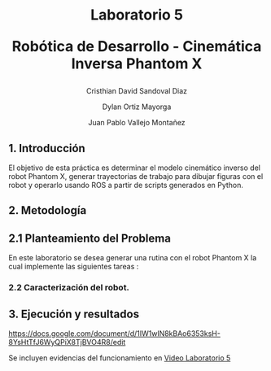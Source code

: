 <div align="center">
<h1> Laboratorio 5 
 
 Robótica de Desarrollo - Cinemática Inversa Phantom X
</div>
<p align="center">
 Cristhian David Sandoval Diaz
</p>
<p align="center">
 Dylan Ortiz Mayorga
</p>
<p align="center">
 Juan Pablo Vallejo Montañez
</p>

## 1. Introducción

El objetivo de esta práctica es determinar el modelo cinemático inverso del robot Phantom X, generar trayectorias de trabajo para dibujar figuras con el robot y operarlo usando ROS a partir de scripts generados en Python.

## 2. Metodología 
 
## 2.1 Planteamiento del Problema
En este laboratorio se desea generar una rutina con el robot Phantom X la cual implemente las siguientes tareas : 

### 2.2 Caracterización del robot.

## 3. Ejecución y resultados


https://docs.google.com/document/d/1IW1wlN8kBAo6353ksH-8YsHtTfJ6WyQPiX8TjBVO4R8/edit

Se incluyen evidencias del funcionamiento en [Video Laboratorio 5](https://www.youtube.com/watch?v=DuEC59lp24w)
